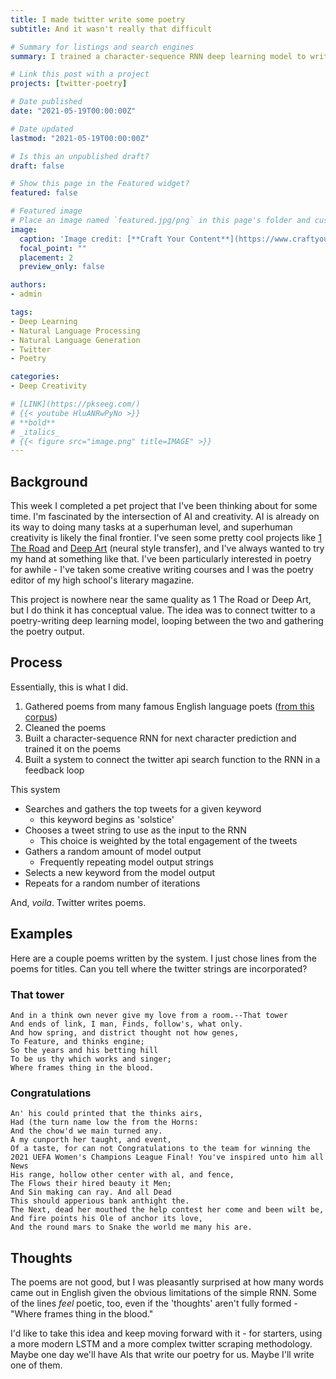 ```yaml
---
title: I made twitter write some poetry
subtitle: And it wasn't really that difficult

# Summary for listings and search engines
summary: I trained a character-sequence RNN deep learning model to write poetry based on famous English poets. I then used the twitter API to build a feedback loop between my poetry model and twitter, so essentially twitter (geolocated in the USA) was writing poetry.

# Link this post with a project
projects: [twitter-poetry]

# Date published
date: "2021-05-19T00:00:00Z"

# Date updated
lastmod: "2021-05-19T00:00:00Z"

# Is this an unpublished draft?
draft: false

# Show this page in the Featured widget?
featured: false

# Featured image
# Place an image named `featured.jpg/png` in this page's folder and customize its options here.
image:
  caption: 'Image credit: [**Craft Your Content**](https://www.craftyourcontent.com/writing-with-robots/)'
  focal_point: ""
  placement: 2
  preview_only: false

authors:
- admin

tags:
- Deep Learning
- Natural Language Processing
- Natural Language Generation
- Twitter
- Poetry

categories:
- Deep Creativity

# [LINK](https://pkseeg.com/)
# {{< youtube HluANRwPyNo >}}
# **bold**
# _italics_
# {{< figure src="image.png" title=IMAGE" >}}
---
```


## Background ##
This week I completed a pet project that I've been thinking about for some time. I'm fascinated by the intersection of AI and creativity. AI is already on its way to doing many tasks at a superhuman level, and superhuman creativity is likely the final frontier. I've seen some pretty cool projects like [1 The Road](https://en.wikipedia.org/wiki/1_the_Road#Reviews) and [Deep Art](https://deepart.io/) (neural style transfer), and I've always wanted to try my hand at something like that. I've been particularly interested in poetry for awhile - I've taken some creative writing courses and I was the poetry editor of my high school's literary magazine.

This project is nowhere near the same quality as 1 The Road or Deep Art, but I do think it has conceptual value. The idea was to connect twitter to a poetry-writing deep learning model, looping between the two and gathering the poetry output.

## Process ##
Essentially, this is what I did.
1. Gathered poems from many famous English language poets ([from this corpus](https://github.com/sravanareddy/rhymedata))
  1. Cleaned the poems
2. Built a character-sequence RNN for next character prediction and trained it on the poems
3. Built a system to connect the twitter api search function to the RNN in a feedback loop

This system
* Searches and gathers the top tweets for a given keyword
  * this keyword begins as 'solstice'
* Chooses a tweet string to use as the input to the RNN
  * This choice is weighted by the total engagement of the tweets
* Gathers a random amount of model output
  * Frequently repeating model output strings
* Selects a new keyword from the model output
* Repeats for a random number of iterations

And, _voila_. Twitter writes poems.

## Examples ##
Here are a couple poems written by the system. I just chose lines from the poems for titles. Can you tell where the twitter strings are incorporated?

### That tower ###
```
And in a think own never give my love from a room.--That tower
And ends of link, I man, Finds, follow's, what only.
And how spring, and district thought not how genes,
To Feature, and thinks engine;
So the years and his betting hill
To be us thy which works and singer;
Where frames thing in the blood.
```
### Congratulations ###
```
An' his could printed that the thinks airs,
Had (the turn name low the from the Horns:
And the chow'd we main turned any.
A my cunporth her taught, and event,
Of a taste, for can not Congratulations to the team for winning the 2021 UEFA Women's Champions League Final! You've inspired unto him all News
His range, hollow other center with al, and fence,
The Flows their hired beauty it Men;
And Sin making can ray. And all Dead
This should apperious bank anthight the.
The Next, dead her mouthed the help contest her come and been wilt be,
And fire points his Ole of anchor its love,
And the round mars to Snake the world me many his are.
```

## Thoughts ##
The poems are not good, but I was pleasantly surprised at how many words came out in English given the obvious limitations of the simple RNN. Some of the lines _feel_ poetic, too, even if the 'thoughts' aren't fully formed - "Where frames thing in the blood."

I'd like to take this idea and keep moving forward with it - for starters, using a more modern LSTM and a more complex twitter scraping methodology. Maybe one day we'll have AIs that write our poetry for us. Maybe I'll write one of them.
